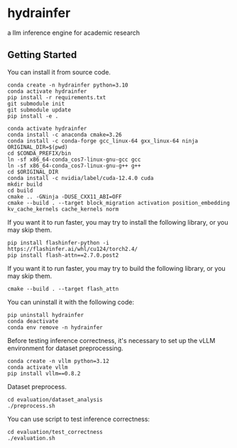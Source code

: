 # hydrainfer
a llm inference engine for academic research

## Getting Started

You can install it from source code.
```
conda create -n hydrainfer python=3.10
conda activate hydrainfer
pip install -r requirements.txt
git submodule init
git submodule update
pip install -e .

conda activate hydrainfer
conda install -c anaconda cmake=3.26
conda install -c conda-forge gcc_linux-64 gxx_linux-64 ninja
ORIGINAL_DIR=$(pwd)
cd $CONDA_PREFIX/bin
ln -sf x86_64-conda_cos7-linux-gnu-gcc gcc
ln -sf x86_64-conda_cos7-linux-gnu-g++ g++
cd $ORIGINAL_DIR
conda install -c nvidia/label/cuda-12.4.0 cuda
mkdir build
cd build
cmake .. -GNinja -DUSE_CXX11_ABI=OFF
cmake --build . --target block_migration activation position_embedding kv_cache_kernels cache_kernels norm 
```

If you want it to run faster, you may try to install the following library, or you may skip them.
```
pip install flashinfer-python -i https://flashinfer.ai/whl/cu124/torch2.4/
pip install flash-attn==2.7.0.post2
```
If you want it to run faster, you may try to build the following library, or you may skip them.
```
cmake --build . --target flash_attn 
```


You can uninstall it with the following code:
```
pip uninstall hydrainfer
conda deactivate
conda env remove -n hydrainfer
```

Before testing inference correctness, it's necessary to set up the vLLM environment for dataset preprocessing.
```
conda create -n vllm python=3.12
conda activate vllm
pip install vllm==0.8.2
```

Dataset preprocess.
```
cd evaluation/dataset_analysis
./preprocess.sh
```

You can use script to test inference correctness:
```
cd evaluation/test_correctness
./evaluation.sh
```